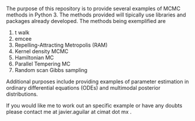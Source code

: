 
The purpose of this repository is to provide  several examples of MCMC methods in Python 3. The methods provided will tipically use libraries and packages already developed. The methods being exemplified are


1) t walk
2) emcee
3) Repelling-Attracting Metropolis (RAM)
4) Kernel density MCMC
5) Hamiltonian MC
6) Parallel Tempering MC
7) Random scan Gibbs sampling

Additional purposes include providing examples of parameter estimation in ordinary differential equations (ODEs) and multimodal posterior distributions.

If you would like me to work out an specific example or have any doubts please contact me at javier.aguilar at cimat dot mx .
